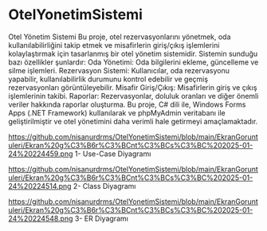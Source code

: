 # OtelYonetimSistemi
 Otel Yönetim Sistemi  Bu proje, otel rezervasyonlarını yönetmek, oda kullanılabilirliğini takip etmek ve misafirlerin giriş/çıkış işlemlerini kolaylaştırmak için tasarlanmış bir otel yönetim sistemidir. Sistemin sunduğu bazı özellikler şunlardır:  Oda Yönetimi: Oda bilgilerini ekleme, güncelleme ve silme işlemleri. Rezervasyon Sistemi: Kullanıcılar, oda rezervasyonu yapabilir, kullanılabilirlik durumunu kontrol edebilir ve geçmiş rezervasyonları görüntüleyebilir. Misafir Giriş/Çıkış: Misafirlerin giriş ve çıkış işlemlerinin takibi. Raporlar: Rezervasyonlar, doluluk oranları ve diğer önemli veriler hakkında raporlar oluşturma. Bu proje,  C# dili ile, Windows Forms Apps (.NET Framework) kullanılarak ve phpMyAdmin veritabanı ile geliştirilmiştir ve otel yönetimini daha verimli hale getirmeyi amaçlamaktadır.


https://github.com/nisanurdrms/OtelYonetimSistemi/blob/main/EkranGoruntuleri/Ekran%20g%C3%B6r%C3%BCnt%C3%BCs%C3%BC%202025-01-24%20224459.png
1- Use-Case Diyagramı

https://github.com/nisanurdrms/OtelYonetimSistemi/blob/main/EkranGoruntuleri/Ekran%20g%C3%B6r%C3%BCnt%C3%BCs%C3%BC%202025-01-24%20224514.png
2- Class Diyagramı

https://github.com/nisanurdrms/OtelYonetimSistemi/blob/main/EkranGoruntuleri/Ekran%20g%C3%B6r%C3%BCnt%C3%BCs%C3%BC%202025-01-24%20224548.png
3- ER Diyagramı

